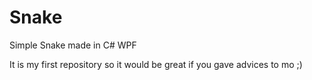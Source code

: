 # Snake
Simple Snake made in C# WPF

It is my first repository so it would be great if you gave advices to mo ;)
